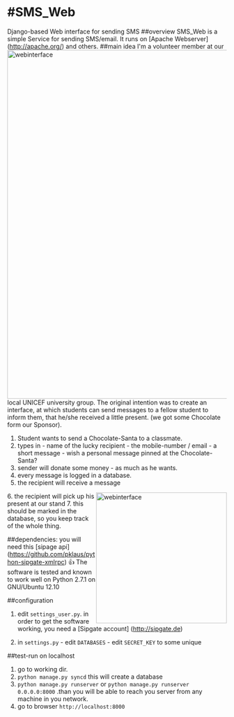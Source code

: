 #SMS_Web
=======

Django-based Web interface for sending SMS
##overview
SMS_Web is a simple Service for sending SMS/email. It runs on [Apache Webserver] (http://apache.org/) and others.
<img src="http://gerneth.info/files/screenshot_01.png" width="800" height=auto alt="webinterface" title="default Webinterface of SMS_Web" style="float: right;" />
##main idea
I'm a volunteer member at our local UNICEF university group.
The original intention was to create an interface, at which students can send messages to a fellow student to inform them, that he/she received a little present. (we got some Chocolate form our Sponsor).
  1. Student wants to send a Chocolate-Santa to a classmate.
  2. types in 
    - name of the lucky recipient
    - the mobile-number / email
    - a short message
    - wish a personal message pinned at the Chocolate-Santa?
  3. sender will donate some money - as much as he wants.
  4. every message is logged in a database.
  5. the recipient will receive a message
<img src="http://gerneth.info/files/screenshot_02.png" width=300px height=auto alt="webinterface" title="default Webinterface of SMS_Web" style="float: right;" />
  6. the recipient will pick up his present at our stand
  7. this should be marked in the database, so you keep track of the whole thing.

##dependencies:
you will need this [sipage api] (https://github.com/pklaus/python-sipgate-xmlrpc) :+1: 
The software is tested and known to work well on Python 2.7.1 on GNU/Ubuntu 12.10

##configuration
  1. edit `settings_user.py`. in order to get the software working, you need a [Sipgate account] (http://sipgate.de)

  2. in `settings.py`
    - edit `DATABASES`
    - edit `SECRET_KEY` to some unique

##test-run on localhost
1. go to working dir.
2. `python manage.py syncd` this will create a database
3. `python manage.py runserver` or `python manage.py runserver 0.0.0.0:8000`  .than you will be able to reach you server from any machine in you network.
4. go to browser `http://localhost:8000`


